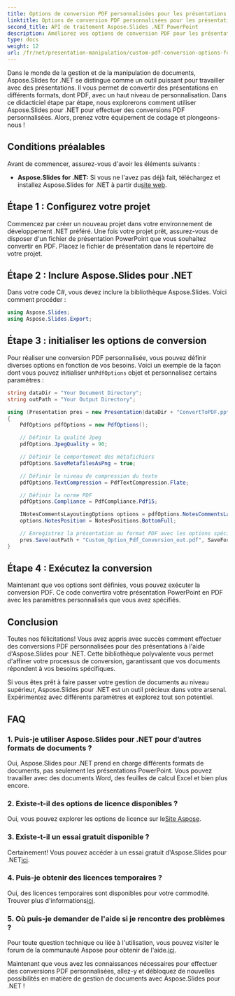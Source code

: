 ```yaml
---
title: Options de conversion PDF personnalisées pour les présentations
linktitle: Options de conversion PDF personnalisées pour les présentations
second_title: API de traitement Aspose.Slides .NET PowerPoint
description: Améliorez vos options de conversion PDF pour les présentations à l'aide d'Aspose.Slides pour .NET. Ce guide étape par étape explique comment obtenir des paramètres de conversion PDF personnalisés, garantissant un contrôle précis sur votre sortie. Optimisez vos conversions de présentation dès aujourd’hui.
type: docs
weight: 12
url: /fr/net/presentation-manipulation/custom-pdf-conversion-options-for-presentations/
---
```


Dans le monde de la gestion et de la manipulation de documents, Aspose.Slides for .NET se distingue comme un outil puissant pour travailler avec des présentations. Il vous permet de convertir des présentations en différents formats, dont PDF, avec un haut niveau de personnalisation. Dans ce didacticiel étape par étape, nous explorerons comment utiliser Aspose.Slides pour .NET pour effectuer des conversions PDF personnalisées. Alors, prenez votre équipement de codage et plongeons-nous !

## Conditions préalables

Avant de commencer, assurez-vous d'avoir les éléments suivants :

- **Aspose.Slides for .NET:** Si vous ne l'avez pas déjà fait, téléchargez et installez Aspose.Slides for .NET à partir du[site web](https://releases.aspose.com/slides/net/).

## Étape 1 : Configurez votre projet

Commencez par créer un nouveau projet dans votre environnement de développement .NET préféré. Une fois votre projet prêt, assurez-vous de disposer d'un fichier de présentation PowerPoint que vous souhaitez convertir en PDF. Placez le fichier de présentation dans le répertoire de votre projet.

## Étape 2 : Inclure Aspose.Slides pour .NET

Dans votre code C#, vous devez inclure la bibliothèque Aspose.Slides. Voici comment procéder :

```csharp
using Aspose.Slides;
using Aspose.Slides.Export;
```

## Étape 3 : initialiser les options de conversion

 Pour réaliser une conversion PDF personnalisée, vous pouvez définir diverses options en fonction de vos besoins. Voici un exemple de la façon dont vous pouvez initialiser un`PdfOptions` objet et personnalisez certains paramètres :

```csharp
string dataDir = "Your Document Directory";
string outPath = "Your Output Directory";

using (Presentation pres = new Presentation(dataDir + "ConvertToPDF.pptx"))
{
    PdfOptions pdfOptions = new PdfOptions();

    // Définir la qualité Jpeg
    pdfOptions.JpegQuality = 90;

    // Définir le comportement des métafichiers
    pdfOptions.SaveMetafilesAsPng = true;

    // Définir le niveau de compression du texte
    pdfOptions.TextCompression = PdfTextCompression.Flate;

    // Définir la norme PDF
    pdfOptions.Compliance = PdfCompliance.Pdf15;

    INotesCommentsLayoutingOptions options = pdfOptions.NotesCommentsLayouting;
    options.NotesPosition = NotesPositions.BottomFull;

    // Enregistrez la présentation au format PDF avec les options spécifiées
    pres.Save(outPath + "Custom_Option_Pdf_Conversion_out.pdf", SaveFormat.Pdf, pdfOptions);
}
```

## Étape 4 : Exécutez la conversion

Maintenant que vos options sont définies, vous pouvez exécuter la conversion PDF. Ce code convertira votre présentation PowerPoint en PDF avec les paramètres personnalisés que vous avez spécifiés.

## Conclusion

Toutes nos félicitations! Vous avez appris avec succès comment effectuer des conversions PDF personnalisées pour des présentations à l'aide d'Aspose.Slides pour .NET. Cette bibliothèque polyvalente vous permet d'affiner votre processus de conversion, garantissant que vos documents répondent à vos besoins spécifiques.

Si vous êtes prêt à faire passer votre gestion de documents au niveau supérieur, Aspose.Slides pour .NET est un outil précieux dans votre arsenal. Expérimentez avec différents paramètres et explorez tout son potentiel.

## FAQ

### 1. Puis-je utiliser Aspose.Slides pour .NET pour d’autres formats de documents ?

Oui, Aspose.Slides pour .NET prend en charge différents formats de documents, pas seulement les présentations PowerPoint. Vous pouvez travailler avec des documents Word, des feuilles de calcul Excel et bien plus encore.

### 2. Existe-t-il des options de licence disponibles ?

 Oui, vous pouvez explorer les options de licence sur le[Site Aspose](https://purchase.aspose.com/buy).

### 3. Existe-t-il un essai gratuit disponible ?

 Certainement! Vous pouvez accéder à un essai gratuit d'Aspose.Slides pour .NET[ici](https://releases.aspose.com/).

### 4. Puis-je obtenir des licences temporaires ?

 Oui, des licences temporaires sont disponibles pour votre commodité. Trouver plus d'informations[ici](https://purchase.aspose.com/temporary-license/).

### 5. Où puis-je demander de l'aide si je rencontre des problèmes ?

 Pour toute question technique ou liée à l'utilisation, vous pouvez visiter le forum de la communauté Aspose pour obtenir de l'aide.[ici](https://forum.aspose.com/).

Maintenant que vous avez les connaissances nécessaires pour effectuer des conversions PDF personnalisées, allez-y et débloquez de nouvelles possibilités en matière de gestion de documents avec Aspose.Slides pour .NET ! 